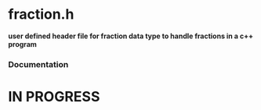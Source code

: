 <h1>fraction.h</h1>
<p><b>user defined header file for fraction data type to handle fractions in a c++ program</b></p>
<h3>Documentation</h3>
<h1>IN PROGRESS</h1>
